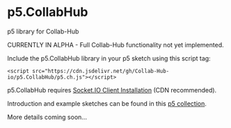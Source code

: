 # p5.CollabHub
p5 library for Collab-Hub

CURRENTLY IN ALPHA - Full Collab-Hub functionality not yet implemented.  

Include the p5.CollabHub library in your p5 sketch using this script tag:  

    <script src="https://cdn.jsdelivr.net/gh/Collab-Hub-io/p5.CollabHub/p5.ch.js"></script>  

p5.CollabHub requires [Socket.IO Client Installation](https://socket.io/docs/v4/client-installation/) (CDN recommended).  

Introduction and example sketches can be found in this [p5 collection](https://editor.p5js.org/ersheff/collections/-gBBpVYcp). 

More details coming soon...